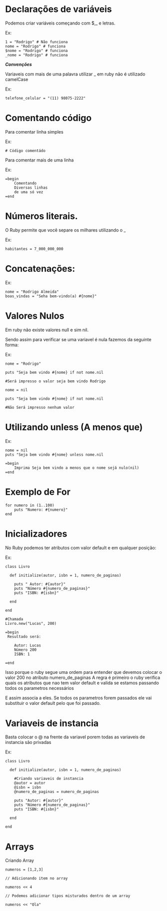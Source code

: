 # Declarações de variáveis #

Podemos criar variáveis começando com $,_ e letras.

Ex: 
```
1 = "Rodrigo" # Não funciona
nome = "Rodrigo" # funciona
$nome = "Rodrigo" # funciona
_nome = "Rodrigo" # funciona
```

***Convenções***

Variaveis com mais de uma palavra utilizar _ em ruby não é utilizado camelCase

Ex:
```
telefone_celular = "(11) 98075-2222"
```

# Comentando código #

Para comentar linha simples 

Ex:

```
# Código comentádo
```

Para comentar mais de uma linha 

Ex:
```
=begin
    Comentando 
    Diversas linhas
    de uma só vez
=end
```


# Números literais. #

O Ruby permite que você separe os milhares utilizando o _ 

Ex:

```
habitantes = 7_000_000_000
```

# Concatenações: #

Ex:

```
nome = "Rodrigo Almeida"
boas_vindas = "Seha bem-vindo(a) #{nome}"
```

# Valores Nulos #

Em ruby não existe valores null e sim nil.

Sendo assim para verificar se uma variavel é nula fazemos da seguinte forma: 

Ex:

```
nome = "Rodrigo"

puts "Seja bem vindo #{nome} if not nome.nil

#Será impresso o valor seja bem vindo Rodrigo
```


```
nome = nil

puts "Seja bem vindo #{nome} if not nome.nil

#Não Será impresso nenhum valor
```


# Utilizando unless (A menos que) #

Ex:

```
nome = nil
puts "Seja bem vindo #{nome} unless nome.nil

=begin
    Imprima Seja bem vindo a menos que o nome sejá nulo(nil)
=end
```


# Exemplo de For #

```
for numero in (1..100)
    puts "Numero: #{numero}"
end
```



# Inicializadores #

No Ruby podemos ter atributos com valor default e em qualquer posição: 

Ex:

```
class Livro

  def initialize(autor, isbn = 1, numero_de_paginas)

    puts " Autor: #{autor}"
    puts "Número #{numero_de_paginas}"
    puts "ISBN: #{isbn}"

  end

end

#Chamada
Livro.new("Lucas", 200)

=begin
 Resultado será: 

    Autor: Lucas
    Número 200
    ISBN: 1

=end

```

Isso porque o ruby segue uma ordem para entender que devemos colocar o valor 200 no atributo numero_de_paginas
A regra é primeiro o ruby verifica quais os atributos que nao tem valor default e valida se estamos passando todos os parametros necessários

E assim associa a eles. Se todos os parametros forem passados ele vai substituir o valor default pelo que foi passado.


# Variaveis de instancia #

Basta colocar o @ na frente da variavel porem todas as variaveis de instancia são privadas

Ex:

```
class Livro

  def initialize(autor, isbn = 1, numero_de_paginas)

    #Criando variaveis de instancia
    @autor = autor
    @isbn = isbn
    @numero_de_paginas = numero_de_paginas

    puts "Autor: #{autor}"
    puts "Número #{numero_de_paginas}"
    puts "ISBN: #{isbn}"

  end

end

```


# Arrays #

Criando Array

```
numeros = [1,2,3]

// Adicionando item no array

numeros << 4

// Podemos adicionar tipos misturados dentro de um array

numeros << "Ola"

```


